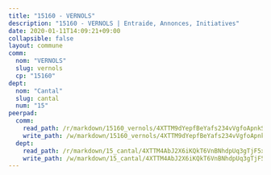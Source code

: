 ```yaml
---
title: "15160 - VERNOLS"
description: "15160 - VERNOLS | Entraide, Annonces, Initiatives"
date: 2020-01-11T14:09:21+09:00
collapsible: false
layout: commune
comm:
  nom: "VERNOLS"
  slug: vernols
  cp: "15160"
dept:
  nom: "Cantal"
  slug: cantal
  num: "15"
peerpad:
  comm:
    read_path: /r/markdown/15160_vernols/4XTTM9dYepfBeYafs234vVgfoApnkSaZ3mZoK7CE4XfZWFdkw
    write_path: /w/markdown/15160_vernols/4XTTM9dYepfBeYafs234vVgfoApnkSaZ3mZoK7CE4XfZWFdkw-K3TgUH24iHG5T2btGQrZbJizFgfWhPsjkSzjuxGjp4F7ML4qPptdESWD2Pzmq3AGtZFQpwDh5DCcmJLS6a7GfTk9hwXQLEtkmD4CMvTDR4mfgMctz6eYGosGAB48488Ls1UsZyRu
  dept:
    read_path: /r/markdown/15_cantal/4XTTM4AbJ2X6iKQkT6VnBNhdpUq3gTjF5xvzeLXgyMbip7oZi
    write_path: /w/markdown/15_cantal/4XTTM4AbJ2X6iKQkT6VnBNhdpUq3gTjF5xvzeLXgyMbip7oZi-K3TgUzLxcVoV3Spfk4WRRT7ns4FZHP5DRn3T5Xt1HAMNkCgdMWpswwmyZFy1f4TzqjHqM6bwRLmH4WDVWsNZdM34scPnnmiNG41mKcAmEspoSpDYQr7FHqoFAfy15CJrkSEmsoqS
---
```


